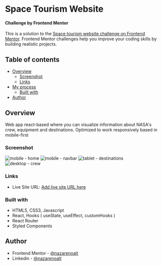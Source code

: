 # Space Tourism Website

#### Challenge by Frontend Mentor

This is a solution to the [Space tourism website challenge on Frontend Mentor](https://www.frontendmentor.io/challenges/space-tourism-multipage-website-gRWj1URZ3). Frontend Mentor challenges help you improve your coding skills by building realistic projects.

## Table of contents

- [Overview](#overview)
  - [Screenshot](#screenshot)
  - [Links](#links)
- [My process](#my-process)
  - [Built with](#built-with)
- [Author](#author)

## Overview

Web app react-based where you can visualize information about NASA's crew, equipment and destinations. Optimized to work responsively based in mobile-first

### Screenshot

![mobile - home](https://i.imgur.com/3fTVrdv.png)
![mobile - navbar](https://i.imgur.com/X1VfHmj.png)
![tablet - destinations](https://i.imgur.com/9Hrj6Y9.png)
![desktop - crew](https://i.imgur.com/ikt21Qh.png)

### Links

- Live Site URL: [Add live site URL here](https://nasa-tour-stw.netlify.app/)

### Built with

- HTML5, CSS3, Javascript
- React, Hooks ( useState, useEffect, customHooks )
- React Router
- Styled Components

## Author

- Frontend Mentor - [@nazarenoalt](https://www.frontendmentor.io/profile/nazarenoalt)
- Linkedin - [@nazarenoalt](https://www.linkedin.com/in/nazarenoalt)
